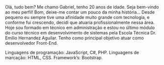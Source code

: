 Olá, tudo bem? Me chamo Gabriel, tenho 20 anos de idade. Seja bem-vindo ao meu perfil!
Bom, deixe-me contar um pouco da minha história... Desde pequeno eu sempre tive uma afinidade muito grande com tecnologia, e conforme fui crescendo, decidi que atuaria profissionalmente nessa área. Hoje sou formado em técnico em administração e estou no último módulo do curso técnico em desenvolvimento de sistemas pela Escola Técnica Dr. Emílio Hernandez Aguilar.
Tenho como principal objetivo atuar como desenvolvedor Front-End.

Linguagens de programação: JavaScript, C#, PHP. 
Linguagens de marcação: HTML, CSS. 
Framework’s: Bootstrap.


<!--
**gvbs-o/gvbs-o** is a ✨ _special_ ✨ repository because its `README.md` (this file) appears on your GitHub profile.

Here are some ideas to get you started:

- 🔭 I’m currently working on ...
- 🌱 I’m currently learning ...
- 👯 I’m looking to collaborate on ...
- 🤔 I’m looking for help with ...
- 💬 Ask me about ...
- 📫 How to reach me: ...
- 😄 Pronouns: ...
- ⚡ Fun fact: ...
-->
